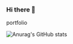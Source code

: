 ### Hi there 👋
portfolio


















![Anurag's GitHub stats](https://github-readme-stats.vercel.app/api?username=sahashemip&show_icons=true&theme=radical)
